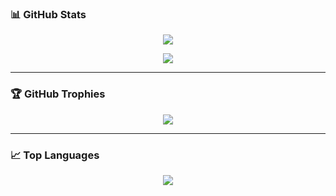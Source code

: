 ### 📊 GitHub Stats

<p align="center">
  <img src="https://github-readme-stats.vercel.app/api?username=rdsravi&show_icons=true&theme=radical" />
</p>

<p align="center">
  <img src="https://streak-stats.demolab.com/?user=rdsravi&theme=radical" />
</p>

---

### 🏆 GitHub Trophies

<p align="center">
  <img src="https://github-profile-trophy.vercel.app/?username=rdsravi&theme=radical&no-bg=true&no-frame=true&margin-w=10" />
</p>

---

### 📈 Top Languages

<p align="center">
  <img src="https://github-readme-stats.vercel.app/api/top-langs/?username=rdsravi&layout=compact&theme=radical" />
</p>
